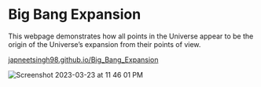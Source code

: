# Big Bang Expansion

This webpage demonstrates how all points in the Universe appear to be the origin of the Universe’s expansion from their points of view.

[japneetsingh98.github.io/Big_Bang_Expansion](https://japneetsingh98.github.io/Big_Bang_Expansion/)

![Screenshot 2023-03-23 at 11 46 01 PM](https://user-images.githubusercontent.com/32102925/227656231-ff45881c-ae6c-4cc2-b8f1-20b48170cbc9.png)
